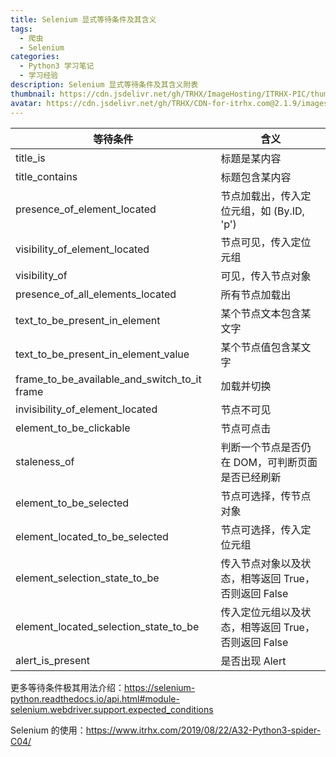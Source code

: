 ```yaml
---
title: Selenium 显式等待条件及其含义
tags:
  - 爬虫
  - Selenium
categories: 
  - Python3 学习笔记
  - 学习经验
description: Selenium 显式等待条件及其含义附表
thumbnail: https://cdn.jsdelivr.net/gh/TRHX/ImageHosting/ITRHX-PIC/thumbnail/selenium.png
avatar: https://cdn.jsdelivr.net/gh/TRHX/CDN-for-itrhx.com@2.1.9/images/trhx.png
---
```


|                       等待条件                  |                     含义                      |
| -------------------------------------------- | ----------------------------------------- |
| title_is                                                        | 标题是某内容                              |
| title_contains                                             | 标题包含某内容                            |
| presence_of_element_located                  | 节点加载出，传入定位元组，如 (By.ID, 'p')   |
| visibility_of_element_located                     | 节点可见，传入定位元组           |
| visibility_of                                                 | 可见，传入节点对象        |
| presence_of_all_elements_located           | 所有节点加载出           |
| text_to_be_present_in_element                | 某个节点文本包含某文字  |
| text_to_be_present_in_element_value     | 某个节点值包含某文字    |
| frame_to_be_available_and_switch_to_it frame | 加载并切换   |
| invisibility_of_element_located               | 节点不可见          |
| element_to_be_clickable                        |  节点可点击         |
| staleness_of                                           |  判断一个节点是否仍在 DOM，可判断页面是否已经刷新   |
|element_to_be_selected                         | 节点可选择，传节点对象   |
|element_located_to_be_selected           | 节点可选择，传入定位元组   |
|element_selection_state_to_be              | 传入节点对象以及状态，相等返回 True，否则返回 False   |
|element_located_selection_state_to_be | 传入定位元组以及状态，相等返回 True，否则返回 False   |
|alert_is_present                                       | 是否出现 Alert      |

更多等待条件极其用法介绍：https://selenium-python.readthedocs.io/api.html#module-selenium.webdriver.support.expected_conditions

Selenium 的使用：https://www.itrhx.com/2019/08/22/A32-Python3-spider-C04/